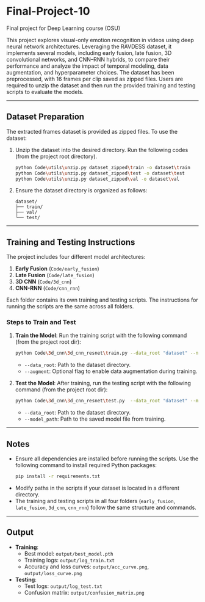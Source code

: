 # Final-Project-10
Final project for Deep Learning course (OSU)

This project explores visual-only emotion recognition in videos using deep neural network architectures. Leveraging the RAVDESS dataset, it implements several models, including early fusion, late fusion, 3D convolutional networks, and CNN–RNN hybrids, to compare their performance and analyze the impact of temporal modeling, data augmentation, and hyperparameter choices. The dataset has been preprocessed, with 16 frames per clip saved as zipped files. Users are required to unzip the dataset and then run the provided training and testing scripts to evaluate the models.

---

## Dataset Preparation
The extracted frames dataset is provided as zipped files. To use the dataset:
1. Unzip the dataset into the desired directory. Run the following codes (from the project root directory).
   ```bash
   python Code\utils\unzip.py dataset_zipped\train -o dataset\train 
   python Code\utils\unzip.py dataset_zipped\test -o dataset\test 
   python Code\utils\unzip.py dataset_zipped\val -o dataset\val 
   ```
2. Ensure the dataset directory is organized as follows:
   ```
   dataset/
   ├── train/
   ├── val/
   └── test/
   ```

---

## Training and Testing Instructions
The project includes four different model architectures:
1. **Early Fusion** (`Code/early_fusion`)
2. **Late Fusion** (`Code/late_fusion`)
3. **3D CNN** (`Code/3d_cnn`)
4. **CNN-RNN** (`Code/cnn_rnn`)

Each folder contains its own training and testing scripts. The instructions for running the scripts are the same across all folders.

### Steps to Train and Test
1. **Train the Model**:
   Run the training script with the following command (from the project root dir):
   ```bash
   python Code\3d_cnn\3d_cnn_resnet\train.py --data_root "dataset" --num_frames 10 --epochs 100 --patience 20 --batch_size 16 --num_workers 0 --out_dir "Code\3d_cnn\3d_cnn_resnet\results\frames_10\augment" --augment
   ```
   - `--data_root`: Path to the dataset directory.
   - `--augment`: Optional flag to enable data augmentation during training.

2. **Test the Model**:
   After training, run the testing script with the following command (from the project root dir):
   ```bash
   python Code\3d_cnn\3d_cnn_resnet\test.py  --data_root "dataset" --model_path "Code\3d_cnn\3d_cnn_resnet\results\frames_10\augment\best_model.pth" --num_frames 10 --batch_size 16 --out_dir "Code\3d_cnn\3d_cnn_resnet\results\frames_10\augment"
   ```
   - `--data_root`: Path to the dataset directory.
   - `--model_path`: Path to the saved model file from training.

---

## Notes
- Ensure all dependencies are installed before running the scripts. Use the following command to install required Python packages:
  ```bash
  pip install -r requirements.txt
  ```
- Modify paths in the scripts if your dataset is located in a different directory.
- The training and testing scripts in all four folders (`early_fusion`, `late_fusion`, `3d_cnn`, `cnn_rnn`) follow the same structure and commands.

---

## Output
- **Training**:
  - Best model: `output/best_model.pth`
  - Training logs: `output/log_train.txt`
  - Accuracy and loss curves: `output/acc_curve.png`, `output/loss_curve.png`
- **Testing**:
  - Test logs: `output/log_test.txt`
  - Confusion matrix: `output/confusion_matrix.png`